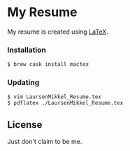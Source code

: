 # My Resume

My resume is created using [LaTeX](https://www.latex-project.org/get/).

### Installation

```bash
$ brew cask install mactex
```

### Updating
```
$ vim LaursenMikkel_Resume.tex
$ pdflatex ./LaursenMikkel_Resume.tex 
```

## License
Just don't claim to be me.
